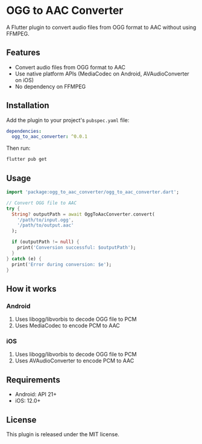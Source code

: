 # OGG to AAC Converter

A Flutter plugin to convert audio files from OGG format to AAC without using FFMPEG.

## Features

- Convert audio files from OGG format to AAC
- Use native platform APIs (MediaCodec on Android, AVAudioConverter on iOS)
- No dependency on FFMPEG

## Installation

Add the plugin to your project's `pubspec.yaml` file:

```yaml
dependencies:
  ogg_to_aac_converter: ^0.0.1
```

Then run:

```bash
flutter pub get
```

## Usage

```dart
import 'package:ogg_to_aac_converter/ogg_to_aac_converter.dart';

// Convert OGG file to AAC
try {
  String? outputPath = await OggToAacConverter.convert(
    '/path/to/input.ogg',
    '/path/to/output.aac'
  );

  if (outputPath != null) {
    print('Conversion successful: $outputPath');
  }
} catch (e) {
  print('Error during conversion: $e');
}
```

## How it works

### Android

1. Uses libogg/libvorbis to decode OGG file to PCM
2. Uses MediaCodec to encode PCM to AAC

### iOS

1. Uses libogg/libvorbis to decode OGG file to PCM
2. Uses AVAudioConverter to encode PCM to AAC

## Requirements

- Android: API 21+
- iOS: 12.0+

## License

This plugin is released under the MIT license.
